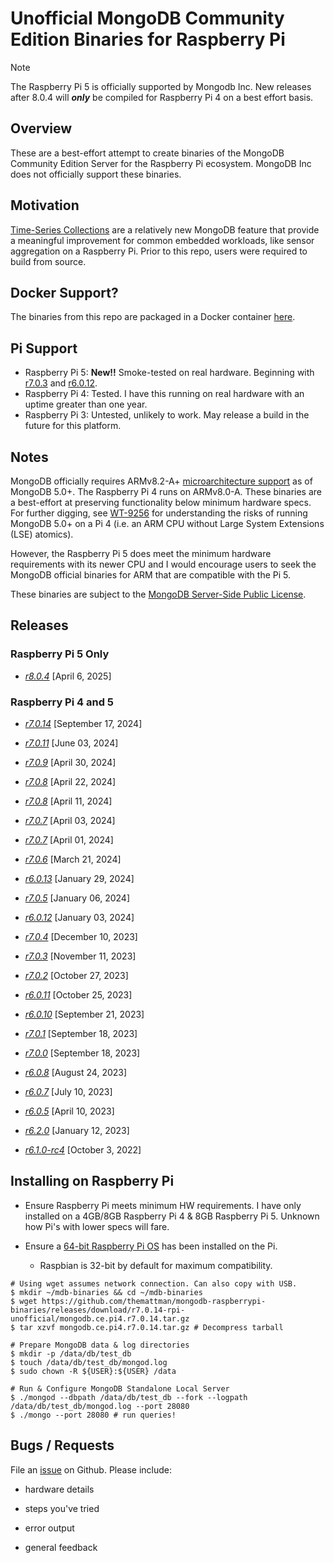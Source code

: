# Unofficial MongoDB Community Edition Binaries for Raspberry Pi
> [!NOTE]
> The Raspberry Pi 5 is officially supported by Mongodb Inc. New releases after 8.0.4 will ***only*** be compiled for Raspberry Pi 4 on a best effort basis.
## Overview

These are a best-effort attempt to create binaries of the MongoDB Community Edition Server for the Raspberry Pi ecosystem. MongoDB Inc does not officially support these binaries.

## Motivation

[Time-Series Collections](https://www.mongodb.com/docs/v6.0/core/timeseries-collections/) are a relatively new MongoDB feature that provide a meaningful improvement for common embedded workloads, like sensor aggregation on a Raspberry Pi. Prior to this repo, users were required to build from source.

## Docker Support?

The binaries from this repo are packaged in a Docker container [here](https://github.com/themattman/mongodb-raspberrypi-docker).

## Pi Support

* Raspberry Pi 5: **New!!** Smoke-tested on real hardware. Beginning with [r7.0.3](https://github.com/themattman/mongodb-raspberrypi-binaries/releases/tag/r7.0.3-rpi-unofficial) and [r6.0.12](https://github.com/themattman/mongodb-raspberrypi-binaries/releases/tag/r6.0.12-rpi-unofficial).
* Raspberry Pi 4: Tested. I have this running on real hardware with an uptime greater than one year.
* Raspberry Pi 3: Untested, unlikely to work. May release a build in the future for this platform.

## Notes

MongoDB officially requires ARMv8.2-A+ [microarchitecture support](https://www.mongodb.com/docs/manual/administration/production-notes/#std-label-prod-notes-platform-considerations) as of MongoDB 5.0+. The Raspberry Pi 4 runs on ARMv8.0-A. These binaries are a best-effort at preserving functionality below minimum hardware specs. For further digging, see [WT-9256](https://jira.mongodb.org/browse/WT-9256) for understanding the risks of running MongoDB 5.0+ on a Pi 4 (i.e. an ARM CPU without Large System Extensions (LSE) atomics).

However, the Raspberry Pi 5 does meet the minimum hardware requirements with its newer CPU and I would encourage users to seek the MongoDB official binaries for ARM that are compatible with the Pi 5.

These binaries are subject to the [MongoDB Server-Side Public License](https://github.com/mongodb/mongo/blob/r7.0.14/LICENSE-Community.txt).

## Releases

### Raspberry Pi 5 Only
- [_r8.0.4_](https://github.com/tototomate123/mongodb-raspberrypi-binaries/releases/tag/r8.0.4-rpi5) [April 6, 2025]


### Raspberry Pi 4 and 5
- [_r7.0.14_](https://github.com/themattman/mongodb-raspberrypi-binaries/releases/tag/r7.0.14-rpi-unofficial) [September 17, 2024]

- [_r7.0.11_](https://github.com/themattman/mongodb-raspberrypi-binaries/releases/tag/r7.0.11-rpi-unofficial) [June 03, 2024]

- [_r7.0.9_](https://github.com/themattman/mongodb-raspberrypi-binaries/releases/tag/r7.0.9-rpi-unofficial) [April 30, 2024]

- [_r7.0.8_](https://github.com/themattman/mongodb-raspberrypi-binaries/releases/tag/r7.0.8-rpi-unofficial) [April 22, 2024]

- [_r7.0.8_](https://github.com/themattman/mongodb-raspberrypi-binaries/releases/tag/r7.0.8-rpi-unofficial) [April 11, 2024]

- [_r7.0.7_](https://github.com/themattman/mongodb-raspberrypi-binaries/releases/tag/r7.0.7-rpi-unofficial) [April 03, 2024]

- [_r7.0.7_](https://github.com/themattman/mongodb-raspberrypi-binaries/releases/tag/r7.0.7-rpi-unofficial) [April 01, 2024]

- [_r7.0.6_](https://github.com/themattman/mongodb-raspberrypi-binaries/releases/tag/r7.0.6-rpi-unofficial) [March 21, 2024]

- [_r6.0.13_](https://github.com/themattman/mongodb-raspberrypi-binaries/releases/tag/r6.0.13-rpi-unofficial) [January 29, 2024]

- [_r7.0.5_](https://github.com/themattman/mongodb-raspberrypi-binaries/releases/tag/r7.0.5-rpi-unofficial) [January 06, 2024]

- [_r6.0.12_](https://github.com/themattman/mongodb-raspberrypi-binaries/releases/tag/r6.0.12-rpi-unofficial) [January 03, 2024]

- [_r7.0.4_](https://github.com/themattman/mongodb-raspberrypi-binaries/releases/tag/r7.0.4-rpi-unofficial) [December 10, 2023]

- [_r7.0.3_](https://github.com/themattman/mongodb-raspberrypi-binaries/releases/tag/r7.0.3-rpi-unofficial) [November 11, 2023]

- [_r7.0.2_](https://github.com/themattman/mongodb-raspberrypi-binaries/releases/tag/r7.0.2-rpi-unofficial) [October 27, 2023]

- [_r6.0.11_](https://github.com/themattman/mongodb-raspberrypi-binaries/releases/tag/r6.0.11-rpi-unofficial) [October 25, 2023]

- [_r6.0.10_](https://github.com/themattman/mongodb-raspberrypi-binaries/releases/tag/r6.0.10-rpi-unofficial) [September 21, 2023]

- [_r7.0.1_](https://github.com/themattman/mongodb-raspberrypi-binaries/releases/tag/r7.0.1-rpi-unofficial) [September 18, 2023]

- [_r7.0.0_](https://github.com/themattman/mongodb-raspberrypi-binaries/releases/tag/r7.0.0-rpi-unofficial) [September 18, 2023]

- [_r6.0.8_](https://github.com/themattman/mongodb-raspberrypi-binaries/releases/tag/r6.0.8-rpi-unofficial) [August 24, 2023]

- [_r6.0.7_](https://github.com/themattman/mongodb-raspberrypi-binaries/releases/tag/r6.0.7-rpi-unofficial) [July 10, 2023]

- [_r6.0.5_](https://github.com/themattman/mongodb-raspberrypi-binaries/releases/tag/r6.0.5-rpi-unofficial) [April 10, 2023]

- [_r6.2.0_](https://github.com/themattman/mongodb-raspberrypi-binaries/releases/tag/r6.2.0-rpi-unofficial) [January 12, 2023]

- [_r6.1.0-rc4_](https://github.com/themattman/mongodb-raspberrypi-binaries/releases/tag/r6.1.0-rc4-rpi-unofficial) [October 3, 2022]

## Installing on Raspberry Pi

- Ensure Raspberry Pi meets minimum HW requirements. I have only installed on a 4GB/8GB Raspberry Pi 4 & 8GB Raspberry Pi 5. Unknown how Pi's with lower specs will fare.

- Ensure a [64-bit Raspberry Pi OS](https://www.raspberrypi.com/software/operating-systems/) has been installed on the Pi.

  - Raspbian is 32-bit by default for maximum compatibility.

```
# Using wget assumes network connection. Can also copy with USB.
$ mkdir ~/mdb-binaries && cd ~/mdb-binaries
$ wget https://github.com/themattman/mongodb-raspberrypi-binaries/releases/download/r7.0.14-rpi-unofficial/mongodb.ce.pi4.r7.0.14.tar.gz
$ tar xzvf mongodb.ce.pi4.r7.0.14.tar.gz # Decompress tarball

# Prepare MongoDB data & log directories
$ mkdir -p /data/db/test_db
$ touch /data/db/test_db/mongod.log
$ sudo chown -R ${USER}:${USER} /data

# Run & Configure MongoDB Standalone Local Server
$ ./mongod --dbpath /data/db/test_db --fork --logpath /data/db/test_db/mongod.log --port 28080
$ ./mongo --port 28080 # run queries!
```

## Bugs / Requests

File an [issue](https://github.com/themattman/mongodb-raspberrypi-binaries/issues) on Github. Please include:

- hardware details

- steps you've tried

- error output

- general feedback
